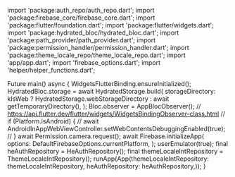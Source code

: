 import 'package:auth_repo/auth_repo.dart';
import 'package:firebase_core/firebase_core.dart';
import 'package:flutter/foundation.dart';
import 'package:flutter/widgets.dart';
import 'package:hydrated_bloc/hydrated_bloc.dart';
import 'package:path_provider/path_provider.dart';
import 'package:permission_handler/permission_handler.dart';
import 'package:theme_locale_repo/theme_locale_repo.dart';
import 'app/app.dart';
import 'firebase_options.dart';
import 'helper/helper_functions.dart';

Future<void> main() async {
  WidgetsFlutterBinding.ensureInitialized();
  HydratedBloc.storage = await HydratedStorage.build(
    storageDirectory: kIsWeb
        ? HydratedStorage.webStorageDirectory
        : await getTemporaryDirectory(),
  );
  Bloc.observer = AppBlocObserver();
  // https://api.flutter.dev/flutter/widgets/WidgetsBindingObserver-class.html
  // if (Platform.isAndroid) {
  //   await AndroidInAppWebViewController.setWebContentsDebuggingEnabled(true);
  // }
  await Permission.camera.request();
  await Firebase.initializeApp(
    options: DefaultFirebaseOptions.currentPlatform,
  );
  userEmulator(true);
  final heAuthRepository = HeAuthRepository();
  final themeLocaleIntRepository = ThemeLocaleIntRepository();
  runApp(App(themeLocaleIntRepository: themeLocaleIntRepository, heAuthRepository: heAuthRepository,));
}
